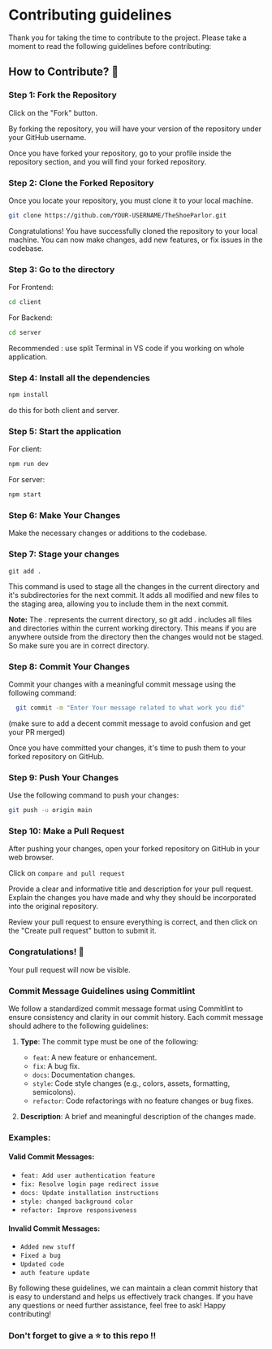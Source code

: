 # Contributing guidelines

Thank you for taking the time to contribute to the project. Please take a moment to read the following guidelines before contributing:

## How to Contribute? 🤔

### Step 1: Fork the Repository

Click on the "Fork" button.

By forking the repository, you will have your version of the repository under your GitHub username.

Once you have forked your repository, go to your profile inside the repository section, and you will find your forked repository.

### Step 2: Clone the Forked Repository

Once you locate your repository, you must clone it to your local machine.

```sh
git clone https://github.com/YOUR-USERNAME/TheShoeParlor.git
```

Congratulations! You have successfully cloned the repository to your local machine. You can now make changes, add new features, or fix issues in the codebase.

### Step 3: Go to the directory

For Frontend:
```sh
cd client
```

For Backend:
```sh
cd server
```

Recommended : use split Terminal in VS code if you working on whole application.

### Step 4: Install all the dependencies
```sh
npm install
```

do this for both client and server.

### Step 5: Start the application

For client:
```sh
npm run dev
```

For server:
```sh
npm start
```

### Step 6: Make Your Changes

Make the necessary changes or additions to the codebase.

### Step 7: Stage your changes

```
git add .
```

This command is used to stage all the changes in the current directory and it's subdirectories for the next commit. It adds all modified and new files to the staging area, allowing you to include them in the next commit.

**Note:** The . represents the current directory, so git add . includes all files and directories within the current working directory. This means if you are anywhere outside from the directory then the changes would not be staged.
So make sure you are in correct directory.


### Step 8: Commit Your Changes

Commit your changes with a meaningful commit message using the following command: 


```bash
  git commit -m "Enter Your message related to what work you did"
```
(make sure to add a decent commit message to avoid confusion and get your PR merged)

Once you have committed your changes, it's time to push them to your forked repository on GitHub.


### Step 9: Push Your Changes

Use the following command to push your changes:

```bash
git push -u origin main
```

### Step 10: Make a Pull Request

After pushing your changes, open your forked repository on GitHub in your web browser.

Click on `compare and pull request`

Provide a clear and informative title and description for your pull request. Explain the changes you have made and why they should be incorporated into the original repository.

Review your pull request to ensure everything is correct, and then click on the "Create pull request" button to submit it.

### Congratulations! 🎉

Your pull request will now be visible.

### Commit Message Guidelines using Commitlint

We follow a standardized commit message format using Commitlint to ensure consistency and clarity in our commit history. Each commit message should adhere to the following guidelines:

1. **Type**: The commit type must be one of the following:

   - `feat`: A new feature or enhancement.
   - `fix`: A bug fix.
   - `docs`: Documentation changes.
   - `style`: Code style changes (e.g., colors, assets, formatting, semicolons).
   - `refactor`: Code refactorings with no feature changes or bug fixes.

2. **Description**: A brief and meaningful description of the changes made.


### Examples:

#### Valid Commit Messages:

- `feat: Add user authentication feature`
- `fix: Resolve login page redirect issue`
- `docs: Update installation instructions`
- `style: changed background color`
- `refactor: Improve responsiveness`

#### Invalid Commit Messages:

- `Added new stuff`
- `Fixed a bug`
- `Updated code`
- `auth feature update`

By following these guidelines, we can maintain a clean commit history that is easy to understand and helps us effectively track changes. If you have any questions or need further assistance, feel free to ask! Happy contributing!

<h3> Don't forget to give a ⭐ to this repo !!<h3>